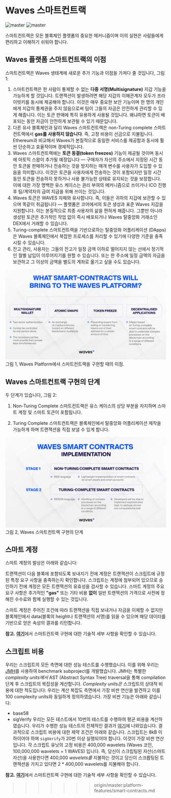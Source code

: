 # Waves 스마트컨트랙

![master](https://img.shields.io/badge/TESTNET-available-4bc51d.svg) ![master](https://img.shields.io/badge/node->%3D0.12.0-4bc51d.svg)

스마트컨트랙은 모든 블록체인 플랫폼의 중요한 메커니즘이며 이의 실현은 사람들에게 편리하고 이해하기 쉬워야 합니다.

## Waves 플랫폼 스마트컨트랙의 이점

스마트컨트랙은 Waves 생태계에 새로운 추가 기능과 이점을 가져다 줄 것입니다, 그림 1:

1. 스마트컨트랙은 한 사람이 통제할 수 없는 **다중 서명\(Multisignature\)** 지갑 기능을 가능하게 할 것입니다. 트랜잭션이 발생하려면 해당 지갑의 이해관계자 모두가 프라이빗키를 동시에 제공해야 합니다. 이것은 매우 중요한 보안 기능이며 한 명의 개인에게 지갑의 통제권을 주지 않음으로써 팀이 그들의 자금은 안전하게 관리할 수 있게 해줍니다. 이는 토큰 판매에 특히 유용하게 사용될 것입니다. 왜냐하면 토큰이 배포되는 동안 자금이 안전하게 보관될 수 있기 때문입니다.
2. 다른 유사 블록체인과 달리 Waves 스마트컨트랙은 non-Turing complete 스마트컨트랙에서 **gas를 사용하지 않습니다**. 즉, 고정 비용이 선금으로 지불됩니다. Ethereum과 비교해서 Waves가 본질적으로 동일한 서비스를 제공함과 동시에 훨씬 단순하고 효율적이며 경제적입니다.
3. Waves 스마트컨트랙에는 **토큰 동결\(token freezes\)** 기능이 제공될 것이며 동시에 아토믹 스왑이 추가될 예정입니다 — 구매자가 자신의 주소에서 지정된 시간 동안 토큰을 판매하거나 전송하는 것을 방지하는 매개 변수를 사용자가 도입할 수 있음을 의미합니다. 이것은 토큰을 사용자에게 전송하는 것이 포함되지만 일정 시간 동안 토큰을 전송하지 못하거나 사용 불가능한 상태로 유지되는 것을 보장합니다. 이에 대한 가장 명백한 유스 케이스는 권리 부여의 메커니즘으로 쓰이거나 ICO 진행 후 팀/계약자의 급여 지급을 위해 쓰이는 것입니다.
4. Waves 토큰은 WAVES 자체와 유사합니다. 즉, 이들은 귀하의 지갑에 보관할 수 있으며 똑같이 취급됩니다 — 플랫폼은 코어에서의 토큰 생성과 표준 Waves 지갑을 지원합니다. 이는 본질적으로 최종 사용자의 삶을 편하게 해줍니다. 그뿐만 아니라 생성된 토큰은 추가적인 작업 없이 즉시 배포되거나 Waves 탈중앙화 거래소인 DEX에서 거래할 수 있습니다.
5. Turing-complete 스마트컨트랙을 기반으로하는 탈중앙화 어플리케이션 \(DApps\)은 Waves 블록체인에서 복잡한 프로세스를 처리할 수 있기에 다양한 기준을 충족시킬 수 있습니다.
6. 잔고 관리, 사용자는 그들의 잔고가 일정 금액 이하로 떨어지지 않는 선에서 정기적인 월별 납입이 이루어지기를 원할 수 있습니다. 또는 한 주소에 일정 금액의 자금을 보관하고 그 이상의 금액을 별도의 계좌로 옮기고 싶을 수도 있습니다.

![](/_assets/Benefits-of-Waves-Smart-Contracts.png)그림 1, Waves Platform에서 스마트컨트랙을 구현할 때의 이점.

## Waves 스마트컨트랙 구현의 단계

두 단계가 있습니다, 그림 2:

1. Non-Turing Complete 스마트컨트랙은 유스 케이스의 상당 부분을 차지하며 스마트 계정 및 스마트 토큰이 포함됩니다.

2. Turing Complete 스마트컨트랙은 블록체인에서 탈중앙화 어플리케이션 제작을 가능하게 하며 트랜잭션을 직접 보낼 수 있게 합니다.

![](/_assets/Stages-of-Waves-Smart-Contracts-Implementation.png)그림 2, Waves 스마트컨트랙 구현의 단계

## 스마트 계정

스마트 계정의 발상은 아래와 같습니다:

트랜잭션이 다음 블록에 포함되도록 보내지기 전에 계정은 트랜잭션이 스크립트에 규정된 특정 요구 사항을 충족하는지 확인합니다. 스크립트는 계정에 첨부되어 있으므로 승인하기 전에 계정은 모든 트랜잭션의 유효성을 검사할 수 있습니다. 스마트 계정의 주요 요구 사항은 추가적인 **"gas"** 또는 기타 비용 **없이** 일반 트랜잭션의 가격으로 사전에 정해진 수수료와 함께 실행할 수 있는 것입니다.

스마트 계정은 주어진 조건에 따라 트랜잭션을 직접 보내거나 자금을 이체할 수 없지만 블록체인에서 data\(블록의 height나 트랜잭션의 서명\)를 읽을 수 있으며 해당 데이터를 기반으로 얻은 속성의 결과를 리턴합니다.

**참고.** [**여기**](/en/technical-details/waves-contracts-language-description.md)에서 스마트컨트랙 구현에 대한 기술적 세부 사항을 확인할 수 있습니다.

## 스크립트 비용

우리는 스크립트의 모든 측면에 대한 성능 테스트를 수행했습니다. 이를 위해 우리는 [JMH](http://openjdk.java.net/projects/code-tools/jmh/)를 사용하여 benchmark subproject를 개발했습니다. JMH는 특별한 _complexity units에서_  AST \(Abstract Syntax Tree\) traversal을 통해 compilation 단계 후 스크립트의 복잡성을 계산합니다. _Complexity units은_ 스크립트의 상대적 비용에 대한 척도입니다: 우리는 계산 복잡도 측면에서 가장 비싼 연산을 발견하고 이를 100 complexity units와 동일하게 정의하였습니다. 가장 비싼 기능은 아래와 같습니다:

* base58
* sigVerify
  우리는 모든 테스트에서 10번의 테스트를 수행하여 평균 비용을 계산하였습니다. 우리가 수행한 성능 테스트의 전체적인 결과가 [여기](/technical-details/waves-contracts-language-description/script-performance-tests.md)에 나와있습니다. 결과적으로 스크립트 비용에 대한 제약 조건은 아래와 같습니다. 스크립트는 8kB 이하이어야 하며 `sigVerify`가 20번 이상 실행되어야 합니다. 이것이 가장 비싼 연산입니다. 각 스크립트 유닛의 고정 비용은 400,000 wavelets \(Waves 코인, 100,000,000 wavelets = 1 WAVES\) 입니다. 즉, 당신이 스크립팅된 자산\(스마트 자산\)을 사용한다면 400,000 _wavelets를_ 지불하는 것이고 당신이 스크릅팅된 트랜잭션을 가지고 있다면 2 * 400,000 wavelets를 지불해야 합니다.

**참고.** [**여기**](/technical-details/waves-contracts-language-description.md)에서 스마트컨트랙 구현에 대한 기술적 세부 사항을 확인할 수 있습니다.

> > > > > > > origin/master:platform-features/smart-contracts.md
